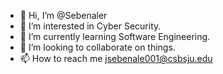 - 👋 Hi, I’m @Sebenaler
- 👀 I’m interested in Cyber Security.
- 🌱 I’m currently learning Software Engineering.
- 💞️ I’m looking to collaborate on things.
- 📫 How to reach me jsebenale001@csbsju.edu

<!---
Sebenaler/Sebenaler is a ✨ special ✨ repository because its `README.md` (this file) appears on your GitHub profile.
You can click the Preview link to take a look at your changes.
--->
